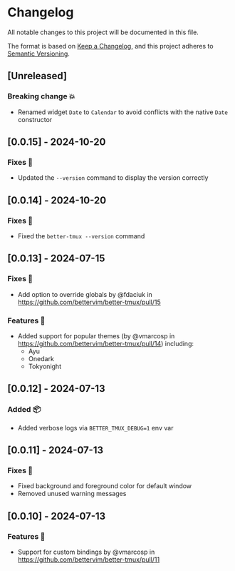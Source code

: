 # Changelog

All notable changes to this project will be documented in this file.

The format is based on [Keep a Changelog](https://keepachangelog.com/en/1.1.0/),
and this project adheres to [Semantic Versioning](https://semver.org/spec/v2.0.0.html).

## [Unreleased]

### Breaking change 💥

- Renamed widget `Date` to `Calendar` to avoid conflicts with the native `Date` constructor

## [0.0.15] - 2024-10-20

### Fixes 🐛

- Updated the `--version` command to display the version correctly

## [0.0.14] - 2024-10-20

### Fixes 🐛

- Fixed the `better-tmux --version` command

## [0.0.13] - 2024-07-15

### Fixes 🐛
- Add option to override globals by @fdaciuk in https://github.com/bettervim/better-tmux/pull/15

### Features 🚀 
- Added support for popular themes (by @vmarcosp in https://github.com/bettervim/better-tmux/pull/14) including:
   - Ayu
   - Onedark
   - Tokyonight

## [0.0.12] - 2024-07-13

### Added 📦

- Added verbose logs via `BETTER_TMUX_DEBUG=1` env var

## [0.0.11] - 2024-07-13

### Fixes 🐛
- Fixed background and foreground color for default window
- Removed unused warning messages

## [0.0.10] - 2024-07-13

### Features 🚀 
- Support for custom bindings by @vmarcosp in https://github.com/bettervim/better-tmux/pull/11
